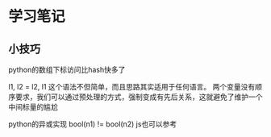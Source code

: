# 学习笔记

## 小技巧
python的数组下标访问比hash快多了

l1, l2 = l2, l1
这个语法不但简单，而且思路其实适用于任何语言。
两个变量没有顺序要求，我们可以通过预处理的方式，强制变成有先后关系，这就避免了维护一个中间标量的尴尬

python的异或实现 bool(n1) != bool(n2) js也可以参考
